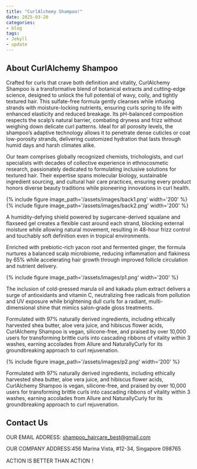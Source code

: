 ```yaml
---
title: "CurlAlchemy Shampoo!"
date: 2025-03-20
categories:
- blog
tags:
- Jekyll
- update
---
```


## About CurlAlchemy Shampoo

Crafted for curls that crave both definition and vitality, CurlAlchemy Shampoo is a transformative blend of botanical extracts and cutting-edge science, designed to unlock the full potential of wavy, coily, and tightly textured hair. This sulfate-free formula gently cleanses while infusing strands with moisture-locking nutrients, ensuring curls spring to life with enhanced elasticity and reduced breakage. Its pH-balanced composition respects the scalp’s natural barrier, combating dryness and frizz without weighing down delicate curl patterns. Ideal for all porosity levels, the shampoo’s adaptive technology allows it to penetrate dense cuticles or coat low-porosity strands, delivering customized hydration that lasts through humid days and harsh climates alike.

Our team comprises globally recognized chemists, trichologists, and curl specialists with decades of collective experience in ethnocosmetic research, passionately dedicated to formulating inclusive solutions for textured hair. Their expertise spans molecular biology, sustainable ingredient sourcing, and cultural hair care practices, ensuring every product honors diverse beauty traditions while pioneering innovations in curl health.

{% include figure image_path='/assets/images/back1.png' width='200' %}
{% include figure image_path='/assets/images/back2.png' width='200' %}

A humidity-defying shield powered by sugarcane-derived squalane and flaxseed gel creates a flexible cast around each strand, blocking external moisture while allowing natural movement, resulting in 48-hour frizz control and touchably soft definition even in tropical environments.

Enriched with prebiotic-rich yacon root and fermented ginger, the formula nurtures a balanced scalp microbiome, reducing inflammation and flakiness by 65% while accelerating hair growth through improved follicle circulation and nutrient delivery.

{% include figure image_path='/assets/images/p1.png' width='200' %}

The inclusion of cold-pressed marula oil and kakadu plum extract delivers a surge of antioxidants and vitamin C, neutralizing free radicals from pollution and UV exposure while brightening dull curls for a radiant, multi-dimensional shine that mimics salon-grade gloss treatments.

Formulated with 97% naturally derived ingredients, including ethically harvested shea butter, aloe vera juice, and hibiscus flower acids, CurlAlchemy Shampoo is vegan, silicone-free, and praised by over 10,000 users for transforming brittle curls into cascading ribbons of vitality within 3 washes, earning accolades from Allure and NaturallyCurly for its groundbreaking approach to curl rejuvenation.

{% include figure image_path='/assets/images/p2.png' width='200' %}

Formulated with 97% naturally derived ingredients, including ethically harvested shea butter, aloe vera juice, and hibiscus flower acids, CurlAlchemy Shampoo is vegan, silicone-free, and praised by over 10,000 users for transforming brittle curls into cascading ribbons of vitality within 3 washes, earning accolades from Allure and NaturallyCurly for its groundbreaking approach to curl rejuvenation.

## Contact Us

OUR EMAIL ADDRESS: shampoo_haircare_best@gmail.com

OUR COMPANY ADDRESS:456 Marina Vista, #12-34, Singapore 098765

ACTION IS BETTER THAN ACTION！

